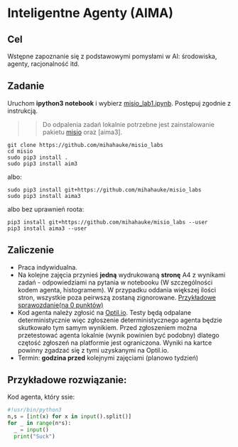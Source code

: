 # Inteligentne Agenty (AIMA)

## Cel
Wstępne zapoznanie się z podstawowymi pomysłami w AI: środowiska, agenty, racjonalność itd.

## Zadanie
Uruchom **ipython3 notebook** i wybierz [misio_lab1.ipynb](misio_lab1.ipynb). Postępuj zgodnie z instrukcją.

>> Do odpalenia zadań lokalnie potrzebne jest zainstalowanie pakietu [misio](../misio) oraz [aima3].

```
git clone https://github.com/mihahauke/misio_labs
cd misio
sudo pip3 install .
sudo pip3 install aim3
```
albo:
```
sudo pip3 install git+https://github.com/mihahauke/misio_labs
sudo pip3 install aima3
```
albo bez uprawnień roota:
```
pip3 install git+https://github.com/mihahauke/misio_labs --user 
pip3 install aima3 --user
```


## Zaliczenie
* Praca indywidualna.
* Na kolejne zajęcia przynieś **jedną** wydrukowaną **stronę** A4 z wynikami zadań - odpowiedziami na pytania w notebooku (W szczególności kodem agenta, histogramem). W przypadku oddania większej ilości stron, wszystkie poza peirwszą zostaną zignorowane. [Przykładowe sprawozdanie(na 0 punktów)](report/aima_sample_report.pdf)
* Kod agenta należy zgłosić na [Optil.io](https://www.optil.io/optilion/problem/3161). Testy będą odpalane deterministycznie więc zgłoszenie deterministycznego agenta będzie skutkowało tym samym wynikiem. Przed zgłoszeniem można przetestować agenta lokalnie (wynik powinien być podobny) dlatego czętość zgłoszeń na platformie jest ograniczona. Wyniki na kartce powinny zgadzać się z tymi uzyskanymi na Optil.io.
* Termin: **godzina przed** kolejnymi zajęciami (planowo tydzień)

## Przykładowe rozwiązanie:
Kod agenta, który ssie:
```python
#!usr/bin/python3
n,s = [int(x) for x in input().split()]
for _ in range(n*s):
  _ = input()
  print("Suck")

```
